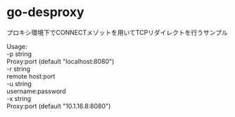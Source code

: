 # go-desproxy

プロキシ環境下でCONNECTメゾットを用いてTCPリダイレクトを行うサンプル



Usage:  
	-p string  
		Proxy:port (default "localhost:8080")  
	-r string  
		remote host:port  
	-u string  
		username:password  
	-x string  
		Proxy:port (default "10.1.16.8:8080")